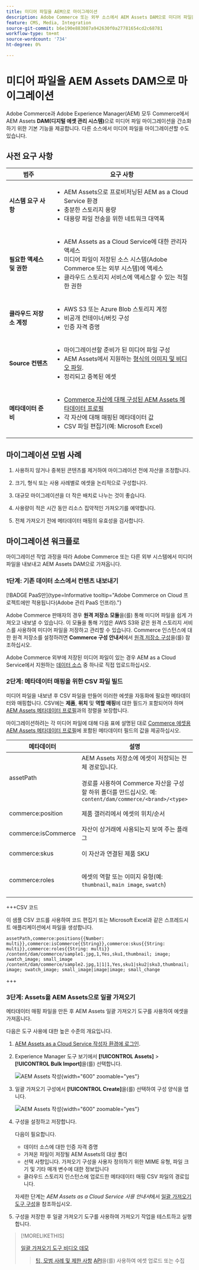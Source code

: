 ```yaml
---
title: 미디어 파일을 AEM으로 마이그레이션
description: Adobe Commerce 또는 외부 소스에서 AEM Assets DAM으로 미디어 파일을 마이그레이션합니다.
feature: CMS, Media, Integration
source-git-commit: b6e190e883087a942630f0a27781654cd2c68781
workflow-type: tm+mt
source-wordcount: '734'
ht-degree: 0%

---
```



# 미디어 파일을 AEM Assets DAM으로 마이그레이션

Adobe Commerce과 Adobe Experience Manager(AEM) 모두 Commerce에서 AEM Assets **DAM(디지털 에셋 관리 시스템)**&#x200B;으로 미디어 파일 마이그레이션을 간소화하기 위한 기본 기능을 제공합니다. 다른 소스에서 미디어 파일을 마이그레이션할 수도 있습니다.

## 사전 요구 사항

| 범주 | 요구 사항 |
|----------|-------------|
| **시스템 요구 사항** | <ul><li>AEM Assets으로 프로비저닝된 AEM as a Cloud Service 환경</li><li>충분한 스토리지 용량</li><li>대용량 파일 전송을 위한 네트워크 대역폭</li></ul> |
| **필요한 액세스 및 권한** | <ul><li>AEM Assets as a Cloud Service에 대한 관리자 액세스</li><li>미디어 파일이 저장된 소스 시스템(Adobe Commerce 또는 외부 시스템)에 액세스</li><li>클라우드 스토리지 서비스에 액세스할 수 있는 적절한 권한</li></ul> |
| **클라우드 저장소 계정** | <ul><li>AWS S3 또는 Azure Blob 스토리지 계정</li><li>비공개 컨테이너/버킷 구성</li><li>인증 자격 증명</li></ul> |
| **Source 컨텐츠** | <ul><li>마이그레이션할 준비가 된 미디어 파일 구성</li><li>AEM Assets에서 지원하는 <a href="https://experienceleague.adobe.com/en/docs/experience-manager-cloud-service/content/assets/file-format-support#image-formats">형식의 이미지 및 비디오 파일</a>.</li><li>정리되고 중복된 에셋</li></li> |
| **메타데이터 준비** | <ul><li><a href="https://experienceleague.adobe.com/en/docs/commerce-admin/content-design/aem-asset-management/getting-started/aem-assets-configure-aem">Commerce 자산에 대해 구성된 AEM Assets 메타데이터 프로필</a></li><li>각 자산에 대해 매핑된 메타데이터 값</li><li>CSV 파일 편집기(예: Microsoft Excel)</li></ul> |

## 마이그레이션 모범 사례

1. 사용하지 않거나 중복된 콘텐츠를 제거하여 마이그레이션 전에 자산을 조정합니다.

1. 크기, 형식 또는 사용 사례별로 에셋을 논리적으로 구성합니다.

1. 대규모 마이그레이션을 더 작은 배치로 나누는 것이 좋습니다.

1. 사용량이 적은 시간 동안 리소스 집약적인 가져오기를 예약합니다.

1. 전체 가져오기 전에 메타데이터 매핑의 유효성을 검사합니다.

## 마이그레이션 워크플로

마이그레이션 작업 과정을 따라 Adobe Commerce 또는 다른 외부 시스템에서 미디어 파일을 내보내고 AEM Assets DAM으로 가져옵니다.

### 1단계: 기존 데이터 소스에서 컨텐츠 내보내기

[!BADGE PaaS만]{type=Informative tooltip="Adobe Commerce on Cloud 프로젝트에만 적용됩니다(Adobe 관리 PaaS 인프라)."}

Adobe Commerce 판매자의 경우 **원격 저장소 모듈**&#x200B;을(를) 통해 미디어 파일을 쉽게 가져오고 내보낼 수 있습니다. 이 모듈을 통해 기업은 AWS S3와 같은 원격 스토리지 서비스를 사용하여 미디어 파일을 저장하고 관리할 수 있습니다. Commerce 인스턴스에 대한 원격 저장소를 설정하려면 **Commerce 구성 안내서**&#x200B;에서 [원격 저장소 구성](https://experienceleague.adobe.com/en/docs/commerce-operations/configuration-guide/storage/remote-storage/remote-storage-aws-s3)을(를) 참조하십시오.

Adobe Commerce 외부에 저장된 미디어 파일이 있는 경우 AEM as a Cloud Service에서 지원하는 [데이터 소스](https://experienceleague.adobe.com/en/docs/experience-manager-cloud-service/content/assets/assets-view/bulk-import-assets-view#prerequisites) 중 하나로 직접 업로드하십시오.

### 2단계: 메타데이터 매핑을 위한 CSV 파일 빌드

미디어 파일을 내보낸 후 CSV 파일을 만들어 이러한 에셋을 자동화에 필요한 메타데이터와 매핑합니다. CSV에는 **제품**, **위치** 및 **역할 매핑**&#x200B;에 대한 필드가 포함되어야 하며 [AEM Assets 메타데이터 프로필](configure-aem.md#configure-a-metadata-profile)과의 정렬을 보장합니다.

마이그레이션하려는 각 미디어 파일에 대해 다음 표에 설명된 대로 [Commerce 에셋용 AEM Assets 메타데이터 프로필](configure-aem.md)에 포함된 메타데이터 필드의 값을 제공하십시오.

| 메타데이터 | 설명 | 값 |
|-------|-------------|--------|
| assetPath | AEM Assets 저장소에 에셋이 저장되는 전체 경로입니다.<br><br>경로를 사용하여 Commerce 자산을 구성할 하위 폴더를 만드십시오. 예: `content/dam/commerce/<brand>/<type>` | `/content/dam/commerce/<sub-folder>/..<filename>` |
| commerce:position | 제품 갤러리에서 에셋의 위치/순서 | 파이프로 구분된 여러 숫자 값(csv 파일 참조) |
| commerce:isCommerce | 자산이 상거래에 사용되는지 보여 주는 플래그 | `Yes` |
| commerce:skus | 이 자산과 연결된 제품 SKU | 파이프로 구분된 여러 문자열 값(csv 파일 참조) |
| commerce:roles | 에셋의 역할 또는 이미지 유형(예: `thumbnail`, `main image`, `swatch`) | 세미콜론으로 구분된 여러 값(예: &quot;thumbnail; image; swatch_image; small_image&quot;) |

+++CSV 코드

이 샘플 CSV 코드를 사용하여 코드 편집기 또는 Microsoft Excel과 같은 스프레드시트 애플리케이션에서 파일을 생성합니다.

```csv
assetPath,commerce:positions{{Number: multi}},commerce:isCommerce{{String}},commerce:skus{{String: multi}},commerce:roles{{String: multi}}
/content/dam/commerce/sample1.jpg,1,Yes,sku1,thumbnail; image; swatch_image; small_image
/content/dam/commerce/sample2.jpg,1|1|1,Yes,sku1|sku2|sku3,thumbnail; image; swatch_image; small_image|image|image; small_change
```

+++

### 3단계: Assets을 AEM Assets으로 일괄 가져오기

메타데이터 매핑 파일을 만든 후 AEM Assets 일괄 가져오기 도구를 사용하여 에셋을 가져옵니다.

다음은 도구 사용에 대한 높은 수준의 개요입니다.

1. [AEM Assets as a Cloud Service 작성자 환경에 로그인](https://experienceleague.adobe.com/en/docs/experience-manager-cloud-service/content/onboarding/journey/aem-users#login-aem).

1. Experience Manager 도구 보기에서 **[!UICONTROL Assets]** > **[!UICONTROL Bulk Import]**&#x200B;을(를) 선택합니다.

   ![AEM Assets 작성](../assets/aem-assets-bulk-import-selection.png){width="600" zoomable="yes"}

1. 일괄 가져오기 구성에서 **[!UICONTROL Create]**&#x200B;을(를) 선택하여 구성 양식을 엽니다.

   ![AEM Assets 작성](../assets/aem-assets-bulk-import-configuration.png){width="600" zoomable="yes"}

1. 구성을 설정하고 저장합니다.

   다음이 필요합니다.

   * 데이터 소스에 대한 인증 자격 증명
   * 가져온 파일이 저장될 AEM Assets의 대상 폴더
   * 선택 사항입니다. 가져오기 구성을 사용자 정의하기 위한 MIME 유형, 파일 크기 및 기타 매개 변수에 대한 정보입니다
   * 클라우드 스토리지 인스턴스에 업로드한 메타데이터 매핑 CSV 파일의 경로입니다.

   자세한 단계는 *AEM Assets as a Cloud Service 사용 안내서*&#x200B;에서 [일괄 가져오기 도구 구성](https://experienceleague.adobe.com/en/docs/experience-manager-cloud-service/content/assets/manage/add-assets#configure-bulk-ingestor-tool)을 참조하십시오.

1. 구성을 저장한 후 일괄 가져오기 도구를 사용하여 가져오기 작업을 테스트하고 실행합니다.

>[!MORELIKETHIS]
>
> [일괄 가져오기 도구 비디오 데모](https://experienceleague.adobe.com/en/docs/experience-manager-cloud-service/content/assets/manage/add-assets#asset-bulk-ingestor)
> > [팁, 모범 사례 및 제한 사항](https://experienceleague.adobe.com/en/docs/experience-manager-cloud-service/content/assets/manage/add-assets#tips-limitations)
> > [API](https://experienceleague.adobe.com/en/docs/experience-manager-cloud-service/content/assets/admin/developer-reference-material-apis#asset-upload)을(를) 사용하여 에셋 업로드 또는 수집
